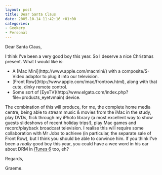 ```yaml
---
layout: post
title: Dear Santa Claus
date: 2005-10-14 11:42:16 +01:00
categories:
- Geekery
- Personal
---
```

Dear Santa Claus,

I think I've been a very good boy this year.  So I deserve a nice Christmas present.  What I would like is:

<ul>
  <li>A [Mac Mini](http://www.apple.com/macmini/) with a composite/S-Video adaptor to plug it into our television.</li>
  <li>[Front Row](http://www.apple.com/imac/frontrow.html), along with that cute, dinky remote control.</li>
  <li>Some sort of [EyeTV](http://www.elgato.com/index.php?file=products_eyetvmain) device.</li>
</ul>

The combination of this will produce, for me, the complete home media centre, being able to stream music &amp; movies from the iMac in the study, play DVDs, flick through my iPhoto library (a most excellent way to show guests slideshows of recent holiday trips!), play Mac games and record/playback broadcast television.  I realise this will require some collaboration with Mr Jobs to achieve (in particular, the separate sale of Front Row), but I think you should be able to convince him.  If you think I've been a <em>really</em> good boy this year, you could have a wee word in his ear about DRM in [iTunes 6](http://www.apple.com/itunes/) too, eh?

Regards,

Graeme.
